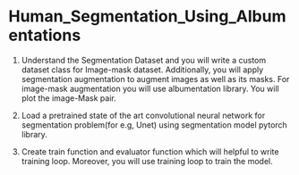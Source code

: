 # Human_Segmentation_Using_Albumentations

1.  Understand the Segmentation Dataset and you will write a custom dataset class for Image-mask dataset. Additionally, you will apply segmentation augmentation to augment images as well as its masks. For image-mask augmentation you will use albumentation library. You will plot the image-Mask pair.

2. Load a pretrained state of the art convolutional neural network for segmentation problem(for e.g, Unet) using segmentation model pytorch library.

3. Create train function and evaluator function which will helpful to write training loop. Moreover, you will use training loop to train the model.